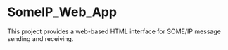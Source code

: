 # SomeIP_Web_App
This project provides a web-based HTML interface for SOME/IP message sending and receiving.
